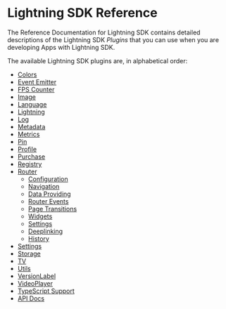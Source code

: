 # Lightning SDK Reference


The Reference Documentation for Lightning SDK contains detailed descriptions of the Lightning SDK *Plugins* that you can use when you are developing Apps with Lightning SDK.


The available Lightning SDK plugins are, in alphabetical order:

<!---TOC_start--->
* [Colors](plugins/colors.md)
* [Event Emitter](plugins/eventemitter.md)
* [FPS Counter](plugins/fpscounter.md)
* [Image](plugins/image.md)
* [Language](plugins/language.md)
* [Lightning](plugins/lightning.md)
* [Log](plugins/log.md)
* [Metadata](plugins/metadata.md)
* [Metrics](plugins/metrics.md)
* [Pin](plugins/pin.md)
* [Profile](plugins/profile.md)
* [Purchase](plugins/purchase.md)
* [Registry](plugins/registry.md)
* [Router](plugins/router/index.md)
  * [Configuration](plugins/router/configuration.md)
  * [Navigation](plugins/router/navigation.md)
  * [Data Providing](plugins/router/dataproviding.md)
  * [Router Events](plugins/router/events.md)
  * [Page Transitions](plugins/router/pagetransitions.md)
  * [Widgets](plugins/router/widgets.md)
  * [Settings](plugins/router/settings.md)
  * [Deeplinking](plugins/router/deeplinking.md)
  * [History](plugins/router/history.md)
* [Settings](plugins/settings.md)
* [Storage](plugins/storage.md)
* [TV](plugins/tv.md)
* [Utils](plugins/utils.md)
* [VersionLabel](plugins/versionlabel.md)
* [VideoPlayer](plugins/videoplayer.md)
* [TypeScript Support](typescript.md)
* [API Docs](/api/lightning-sdk)
<!---TOC_end--->
